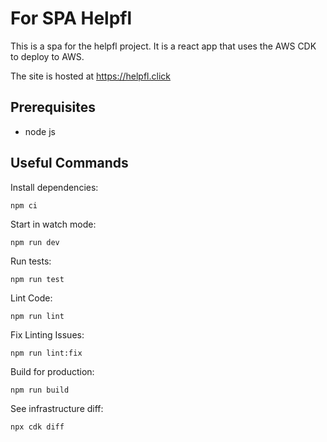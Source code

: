 #  For SPA Helpfl

This is a spa for the helpfl project. 
It is a react app that uses the AWS CDK to deploy to AWS.

The site is hosted at https://helpfl.click

##  Prerequisites

* node js

## Useful Commands

Install dependencies:

```
npm ci
```

Start in watch mode:
```
npm run dev
```
Run tests: 
```
npm run test
```

Lint Code: 
```
npm run lint
```

Fix Linting Issues: 
```
npm run lint:fix
```

Build for production:
```
npm run build
```

See infrastructure diff:
```
npx cdk diff
```

